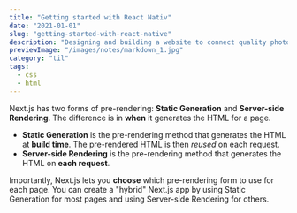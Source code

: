 ```yaml
---
title: "Getting started with React Nativ"
date: "2021-01-01"
slug: "getting-started-with-react-native"
description: "Designing and building a website to connect quality photographers in Lagos, Nigeria"
previewImage: "/images/notes/markdown_1.jpg"
category: "til"
tags:
  - css
  - html
---
```


Next.js has two forms of pre-rendering: **Static Generation** and **Server-side Rendering**. The difference is in **when** it generates the HTML for a page.

- **Static Generation** is the pre-rendering method that generates the HTML at **build time**. The pre-rendered HTML is then _reused_ on each request.
- **Server-side Rendering** is the pre-rendering method that generates the HTML on **each request**.

Importantly, Next.js lets you **choose** which pre-rendering form to use for each page. You can create a "hybrid" Next.js app by using Static Generation for most pages and using Server-side Rendering for others.
